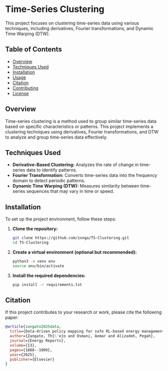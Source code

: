 # Time-Series Clustering

This project focuses on clustering time-series data using various techniques, including derivatives, Fourier transformations, and Dynamic Time Warping (DTW).

## Table of Contents

- [Overview](#overview)
- [Techniques Used](#techniques-used)
- [Installation](#installation)
- [Usage](#usage)
- [Citation](#citation)
- [Contributing](#contributing)
- [License](#license)

## Overview

Time-series clustering is a method used to group similar time-series data based on specific characteristics or patterns. This project implements a clustering techniques using derivatives, Fourier transformations, and DTW to analyze and group time-series data effectively.

## Techniques Used

- **Derivative-Based Clustering:** Analyzes the rate of change in time-series data to identify patterns.
- **Fourier Transformation:** Converts time-series data into the frequency domain to detect periodic patterns.
- **Dynamic Time Warping (DTW):** Measures similarity between time-series sequences that may vary in time or speed.

## Installation

To set up the project environment, follow these steps:

1. **Clone the repository:**

   ```bash
   git clone https://github.com/zxnga/TS-Clustering.git
   cd TS-Clustering
   ```

2. **Create a virtual environment (optional but recommended):**

   ```bash
   python3 -m venv env
   source env/bin/activate
   ```

3. **Install the required dependencies:**

   ```bash
   pip install -r requirements.txt
   ```

## Citation

If this project contributes to your research or work, please cite the following paper:

```bibtex
@article{zangato2025data,
  title={Data-driven policy mapping for safe RL-based energy management systems},
  author={Zangato, Th{\'e}o and Osmani, Aomar and Alizadeh, Pegah},
  journal={Energy Reports},
  volume={13},
  pages={1888--1909},
  year={2025},
  publisher={Elsevier}
}
```